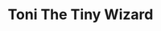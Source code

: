 ---
title: Toni The Tiny Wizard
layout: game
categories: gamejam
type: gamejam

# Project Overview
heading: "Toni is a Tiny Wizard who's only goal in life is to get big."
summary: "By harnessing the almighty power of the Shlorp, can you help Toni  fulfill his life long dream of being the biggest wizard to ever exist? 'Roots' <small>(Global Gamejam 2024)</small>"

# Media
icon: "https://1drv.ms/i/s!Ap7Df9xJ6JSVg-AOOeJn-Vcg-M13Ng?embed=1&width=501&height=429"
showreel: "https://onedrive.live.com/download?resid=9594E849DC7FC39E!61456&authkey=!AL1tMZf7DakdF0Q"

# Game Embed
isgameembed: true
gameembed: "https://itch.io/embed-upload/11261135"
widgetembed: "https://itch.io/embed/2909462"

# Project Details
status: "Done"
duration: "96 Hours"
dates: "February 2023"
tools:
  - Unity
  - Procreate
roles:
  - Programming
  - Art
credits:
  - Amy Elliott
  - Joe Shanahan
  - Elliott
  - Adam Tingley
  - Katy Smith
repo: "https://github.com/AmyE123/GMTK-2024"
statslink: "https://github-readme-stats.vercel.app/api/pin/?username=AmyE123&repo=GMTK-2024&theme=swift"
itch: "https://gremalino.itch.io/toni-the-tiny-wizard"
---